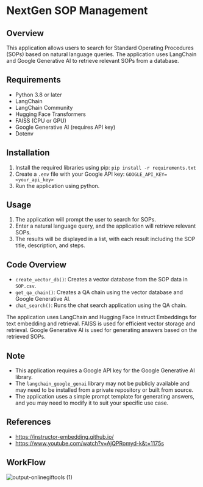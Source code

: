 # NextGen SOP Management

## Overview

This  application  allows users to search for Standard Operating Procedures (SOPs) based on natural language queries. The application uses LangChain and Google Generative AI to retrieve relevant SOPs from a database.

## Requirements

- Python 3.8 or later
- LangChain
- LangChain Community
- Hugging Face Transformers
- FAISS (CPU or GPU)
- Google Generative AI (requires API key)
- Dotenv

## Installation

1. Install the required libraries using pip: `pip install -r requirements.txt`
2. Create a `.env` file with your Google API key: `GOOGLE_API_KEY=<your_api_key>`
3. Run the application using python.

## Usage

1. The application will prompt the user to search for SOPs.
2. Enter a natural language query, and the application will retrieve relevant SOPs.
3. The results will be displayed in a list, with each result including the SOP title, description, and steps.

## Code Overview

- `create_vector_db()`: Creates a vector database from the SOP data in `SOP.csv`.
- `get_qa_chain()`: Creates a QA chain using the vector database and Google Generative AI.
- `chat_search()`: Runs the chat search application using the QA chain.

The application uses LangChain and Hugging Face Instruct Embeddings for text embedding and retrieval. FAISS is used for efficient vector storage and retrieval. Google Generative AI is used for generating answers based on the retrieved SOPs.

## Note

- This application requires a Google API key for the Google Generative AI library.
- The `langchain_google_genai` library may not be publicly available and may need to be installed from a private repository or built from source.
- The application uses a simple prompt template for generating answers, and you may need to modify it to suit your specific use case.

## References
- https://instructor-embedding.github.io/
- https://www.youtube.com/watch?v=AjQPRomyd-k&t=1175s
  
## WorkFlow

  ![output-onlinegiftools (1)](https://github.com/rahulmakwana32/NextGenSop/assets/42233989/40be0983-e9b0-4eb9-8528-ba6dd5a5429f)
